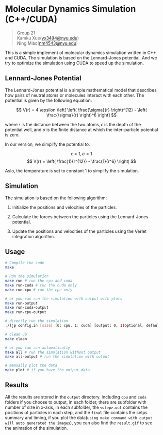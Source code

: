 # Molecular Dynamics Simulation (C++/CUDA)
> Group 21 <br>
> Kamku Xue(yx3494@nyu.edu) <br>
> Ning Miao(nm4543@nyu.edu)

This is a simple implement of molecular dynamics simulation written in C++ and CUDA. The simulation is based on the Lennard-Jones potential. And we try to optimize the simulation using CUDA to speed up the simulation.

## Lennard-Jones Potential

The Lennard-Jones potential is a simple mathematical model that describes how pairs of neutral atoms or molecules interact with each other. The potential is given by the following equation:

$$
V(r) = 4 \epsilon \left[ \left( \frac{\sigma}{r} \right)^{12} - \left( \frac{\sigma}{r} \right)^6 \right]
$$

where $r$ is the distance between the two atoms, $\epsilon$ is the depth of the potential well, and $\sigma$ is the finite distance at which the inter-particle potential is zero.

In our version, we simplify the potential to:

$$ \epsilon = 1, \sigma = 1 $$
$$
V(r) = \left( \frac{1}{r^{12}} - \frac{1}{r^6} \right)
$$

Aslo, the temperature is set to constant 1 to simplify the simulation.

## Simulation

The simulation is based on the following algorithm:

1. Initialize the positions and velocities of the particles.

2. Calculate the forces between the particles using the Lennard-Jones potential.

3. Update the positions and velocities of the particles using the Verlet integration algorithm.


## Usage

```bash
# Compile the code
make

# Run the simulation
make run # run the cpu and cuda
make run-cuda # run the cuda only
make run-cpu # run the cpu only

# or you can run the simulation with output with plots
make run-output
make run-cuda-output
make run-cpu-output

# directly run the simulation
./ljp config.in [size] [0: cpu, 1: cuda] [output: 0, 1(optional, default off)]

# Clean up
make clean

# or you can run automatically
make all # run the simulation without output
make all-output # run the simulation with output

# manually plot the data
make plot # if you have the output data
```

## Results

All the results are stored in the `output` directory. Including `cpu` and `cuda` folders if you choose to output, in each folder, there are subfolder with number of size in x-axis, in each subfolder, the `<step>.out` contains the positions of particles in each step, and the `final` file contains the setps summary and timing, if you plot the data(`using make command with output will auto generated the images`), you can also find the `result.gif` to see the animation of the simulation.